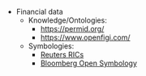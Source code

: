 

- Financial data
  - Knowledge/Ontologies:
    - https://permid.org/
    - https://www.openfigi.com/
  - Symbologies:
    - [Reuters RICs](http://findb.aalto.fi/docs/Reuters/reuters_dataguide.pdf)
    - [Bloomberg Open Symbology](https://openfigi.com/about)
